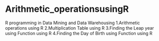# Arithmetic_operationsusingR
R programming in Data Mining and Data Warehousing
1.Arithmetic operations using R
2.Multiplication Table using R
3.Finding the Leap year using Function using R
4.Finding the Day of Birth using Function using R
